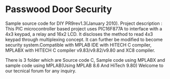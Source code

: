 # Passwood Door Security
Sample source code for DIY PR9rev1.3(January 2010). Project description : This PIC microcontroller based project uses PIC16F877A to interface with a 4x3 keypad, a relay and 16x2 LCD. It discloses the method to read 4x3 keypad through multiplexing concept. It can further be modified to become security system.Compatible with MPLAB IDE with HITECH C compiler, MPLABX with HITECH C compiler v9.83/v9.82/v9.80 and XC8 compiler.

There is 3 folder which are Source code C, Sample code using MPLABX and sample code using MPLAB(Using MPLAB 8.6 And HiTech 9.80) Welcome to our tecnical forum for any inquiry.

